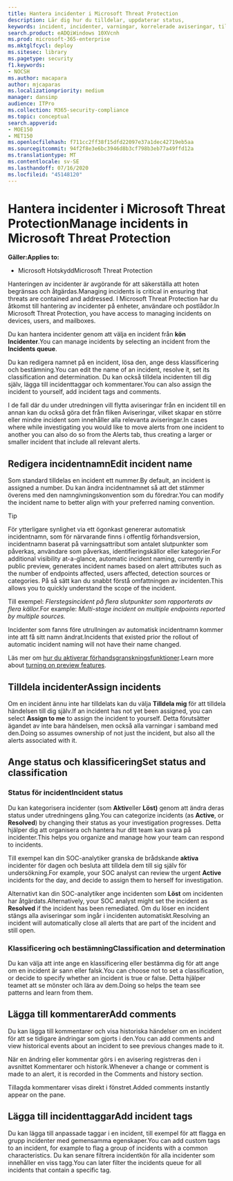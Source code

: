 ```yaml
---
title: Hantera incidenter i Microsoft Threat Protection
description: Lär dig hur du tilldelar, uppdaterar status,
keywords: incident, incidenter, varningar, korrelerade aviseringar, tilldela, uppdatera, status, hantera, klassificering, microsoft, 365, m365
search.product: eADQiWindows 10XVcnh
ms.prod: microsoft-365-enterprise
ms.mktglfcycl: deploy
ms.sitesec: library
ms.pagetype: security
f1.keywords:
- NOCSH
ms.author: macapara
author: mjcaparas
ms.localizationpriority: medium
manager: dansimp
audience: ITPro
ms.collection: M365-security-compliance
ms.topic: conceptual
search.appverid:
- MOE150
- MET150
ms.openlocfilehash: f711cc2ff38f15dfd22097e37a1dec42719eb5aa
ms.sourcegitcommit: 94f2f8e3e6bc3946d8b3cf798b3eb77a49ffd12a
ms.translationtype: MT
ms.contentlocale: sv-SE
ms.lasthandoff: 07/16/2020
ms.locfileid: "45148120"
---
```

# <a name="manage-incidents-in-microsoft-threat-protection"></a><span data-ttu-id="5d359-104">Hantera incidenter i Microsoft Threat Protection</span><span class="sxs-lookup"><span data-stu-id="5d359-104">Manage incidents in Microsoft Threat Protection</span></span>

<span data-ttu-id="5d359-105">**Gäller:**</span><span class="sxs-lookup"><span data-stu-id="5d359-105">**Applies to:**</span></span>
- <span data-ttu-id="5d359-106">Microsoft Hotskydd</span><span class="sxs-lookup"><span data-stu-id="5d359-106">Microsoft Threat Protection</span></span>



<span data-ttu-id="5d359-107">Hanteringen av incidenter är avgörande för att säkerställa att hoten begränsas och åtgärdas.</span><span class="sxs-lookup"><span data-stu-id="5d359-107">Managing incidents is critical in ensuring that threats are contained and addressed.</span></span> <span data-ttu-id="5d359-108">I Microsoft Threat Protection har du åtkomst till hantering av incidenter på enheter, användare och postlådor.</span><span class="sxs-lookup"><span data-stu-id="5d359-108">In Microsoft Threat Protection, you have access to managing incidents on devices, users, and mailboxes.</span></span> 


<span data-ttu-id="5d359-109">Du kan hantera incidenter genom att välja en incident från **kön Incidenter**.</span><span class="sxs-lookup"><span data-stu-id="5d359-109">You can manage incidents by selecting an incident from the **Incidents queue**.</span></span> 

<span data-ttu-id="5d359-110">Du kan redigera namnet på en incident, lösa den, ange dess klassificering och bestämning.</span><span class="sxs-lookup"><span data-stu-id="5d359-110">You can edit the name of an incident, resolve it, set its classification and determination.</span></span> <span data-ttu-id="5d359-111">Du kan också tilldela incidenten till dig själv, lägga till incidenttaggar och kommentarer.</span><span class="sxs-lookup"><span data-stu-id="5d359-111">You can also assign the incident to yourself, add incident tags and comments.</span></span>

<span data-ttu-id="5d359-112">I de fall där du under utredningen vill flytta aviseringar från en incident till en annan kan du också göra det från fliken Aviseringar, vilket skapar en större eller mindre incident som innehåller alla relevanta aviseringar.</span><span class="sxs-lookup"><span data-stu-id="5d359-112">In cases where while investigating you would like to move alerts from one incident to another you can also do so from the Alerts tab, thus creating a larger or smaller incident that include all relevant alerts.</span></span>

## <a name="edit-incident-name"></a><span data-ttu-id="5d359-113">Redigera incidentnamn</span><span class="sxs-lookup"><span data-stu-id="5d359-113">Edit incident name</span></span>
<span data-ttu-id="5d359-114">Som standard tilldelas en incident ett nummer.</span><span class="sxs-lookup"><span data-stu-id="5d359-114">By default, an incident is assigned a number.</span></span> <span data-ttu-id="5d359-115">Du kan ändra incidentnamnet så att det stämmer överens med den namngivningskonvention som du föredrar.</span><span class="sxs-lookup"><span data-stu-id="5d359-115">You can modify the incident name to better align with your preferred naming convention.</span></span>

> [!TIP]
> <span data-ttu-id="5d359-116">För ytterligare synlighet via ett ögonkast genererar automatisk incidentnamn, som för närvarande finns i offentlig förhandsversion, incidentnamn baserat på varningsattribut som antalet slutpunkter som påverkas, användare som påverkas, identifieringskällor eller kategorier.</span><span class="sxs-lookup"><span data-stu-id="5d359-116">For additional visibility at-a-glance, automatic incident naming, currently in public preview, generates incident names based on alert attributes such as the number of endpoints affected, users affected, detection sources or categories.</span></span> <span data-ttu-id="5d359-117">På så sätt kan du snabbt förstå omfattningen av incidenten.</span><span class="sxs-lookup"><span data-stu-id="5d359-117">This allows you to quickly understand the scope of the incident.</span></span>
>
> <span data-ttu-id="5d359-118">Till exempel: *Flerstegsincident på flera slutpunkter som rapporterats av flera källor.*</span><span class="sxs-lookup"><span data-stu-id="5d359-118">For example: *Multi-stage incident on multiple endpoints reported by multiple sources.*</span></span>
>
> <span data-ttu-id="5d359-119">Incidenter som fanns före utrullningen av automatisk incidentnamn kommer inte att få sitt namn ändrat.</span><span class="sxs-lookup"><span data-stu-id="5d359-119">Incidents that existed prior the rollout of automatic incident naming will not have their name changed.</span></span>
>
> <span data-ttu-id="5d359-120">Läs mer om [hur du aktiverar förhandsgranskningsfunktioner](preview.md#turn-on-preview-features).</span><span class="sxs-lookup"><span data-stu-id="5d359-120">Learn more about [turning on preview features](preview.md#turn-on-preview-features).</span></span>

## <a name="assign-incidents"></a><span data-ttu-id="5d359-121">Tilldela incidenter</span><span class="sxs-lookup"><span data-stu-id="5d359-121">Assign incidents</span></span>
<span data-ttu-id="5d359-122">Om en incident ännu inte har tilldelats kan du välja **Tilldela mig** för att tilldela händelsen till dig själv.</span><span class="sxs-lookup"><span data-stu-id="5d359-122">If an incident has not yet been assigned, you can select **Assign to me** to assign the incident to yourself.</span></span> <span data-ttu-id="5d359-123">Detta förutsätter ägandet av inte bara händelsen, men också alla varningar i samband med den.</span><span class="sxs-lookup"><span data-stu-id="5d359-123">Doing so assumes ownership of not just the incident, but also all the alerts associated with it.</span></span>

## <a name="set-status-and-classification"></a><span data-ttu-id="5d359-124">Ange status och klassificering</span><span class="sxs-lookup"><span data-stu-id="5d359-124">Set status and classification</span></span>
### <a name="incident-status"></a><span data-ttu-id="5d359-125">Status för incident</span><span class="sxs-lookup"><span data-stu-id="5d359-125">Incident status</span></span>
<span data-ttu-id="5d359-126">Du kan kategorisera incidenter (som **Aktiv**eller **Löst)** genom att ändra deras status under utredningens gång.</span><span class="sxs-lookup"><span data-stu-id="5d359-126">You can categorize incidents (as **Active**, or **Resolved**) by changing their status as your investigation progresses.</span></span> <span data-ttu-id="5d359-127">Detta hjälper dig att organisera och hantera hur ditt team kan svara på incidenter.</span><span class="sxs-lookup"><span data-stu-id="5d359-127">This helps you organize and manage how your team can respond to incidents.</span></span>

<span data-ttu-id="5d359-128">Till exempel kan din SOC-analytiker granska de brådskande **aktiva** incidenter för dagen och besluta att tilldela dem till sig själv för undersökning.</span><span class="sxs-lookup"><span data-stu-id="5d359-128">For example, your SOC analyst can review the urgent **Active** incidents for the day, and decide to assign them to herself for investigation.</span></span>

<span data-ttu-id="5d359-129">Alternativt kan din SOC-analytiker ange incidenten som **Löst** om incidenten har åtgärdats.</span><span class="sxs-lookup"><span data-stu-id="5d359-129">Alternatively, your SOC analyst might set the incident as **Resolved** if the incident has been remediated.</span></span> <span data-ttu-id="5d359-130">Om du löser en incident stängs alla aviseringar som ingår i incidenten automatiskt.</span><span class="sxs-lookup"><span data-stu-id="5d359-130">Resolving an incident will automatically close all alerts that are part of the incident and still open.</span></span> 

### <a name="classification-and-determination"></a><span data-ttu-id="5d359-131">Klassificering och bestämning</span><span class="sxs-lookup"><span data-stu-id="5d359-131">Classification and determination</span></span>
<span data-ttu-id="5d359-132">Du kan välja att inte ange en klassificering eller bestämma dig för att ange om en incident är sann eller falsk.</span><span class="sxs-lookup"><span data-stu-id="5d359-132">You can choose not to set a classification, or decide to specify whether an incident is true or false.</span></span> <span data-ttu-id="5d359-133">Detta hjälper teamet att se mönster och lära av dem.</span><span class="sxs-lookup"><span data-stu-id="5d359-133">Doing so helps the team see patterns and learn from them.</span></span> 

## <a name="add-comments"></a><span data-ttu-id="5d359-134">Lägga till kommentarer</span><span class="sxs-lookup"><span data-stu-id="5d359-134">Add comments</span></span>
<span data-ttu-id="5d359-135">Du kan lägga till kommentarer och visa historiska händelser om en incident för att se tidigare ändringar som gjorts i den.</span><span class="sxs-lookup"><span data-stu-id="5d359-135">You can add comments and view historical events about an incident to see previous changes made to it.</span></span>

<span data-ttu-id="5d359-136">När en ändring eller kommentar görs i en avisering registreras den i avsnittet Kommentarer och historik.</span><span class="sxs-lookup"><span data-stu-id="5d359-136">Whenever a change or comment is made to an alert, it is recorded in the Comments and history section.</span></span>

<span data-ttu-id="5d359-137">Tillagda kommentarer visas direkt i fönstret.</span><span class="sxs-lookup"><span data-stu-id="5d359-137">Added comments instantly appear on the pane.</span></span>

## <a name="add-incident-tags"></a><span data-ttu-id="5d359-138">Lägga till incidenttaggar</span><span class="sxs-lookup"><span data-stu-id="5d359-138">Add incident tags</span></span>
<span data-ttu-id="5d359-139">Du kan lägga till anpassade taggar i en incident, till exempel för att flagga en grupp incidenter med gemensamma egenskaper.</span><span class="sxs-lookup"><span data-stu-id="5d359-139">You can add custom tags to an incident, for example to flag a group of incidents with a common characteristics.</span></span> <span data-ttu-id="5d359-140">Du kan senare filtrera incidentkön för alla incidenter som innehåller en viss tagg.</span><span class="sxs-lookup"><span data-stu-id="5d359-140">You can later filter the incidents queue for all incidents that contain a specific tag.</span></span>